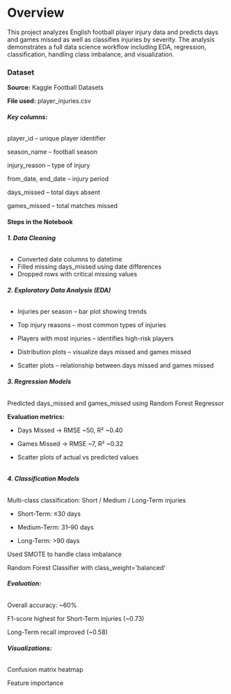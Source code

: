# **Overview**



This project analyzes English football player injury data and predicts days and games missed as well as classifies injuries by severity. The analysis demonstrates a full data science workflow including EDA, regression, classification, handling class imbalance, and visualization.



### **Dataset**



**Source:** Kaggle Football Datasets



**File used:** player\_injuries.csv



###### **Key columns:**



player\_id – unique player identifier



season\_name – football season



injury\_reason – type of injury



from\_date, end\_date – injury period



days\_missed – total days absent



games\_missed – total matches missed



#### 

#### **Steps in the Notebook**



###### **1. Data Cleaning**



* Converted date columns to datetime
* Filled missing days\_missed using date differences
* Dropped rows with critical missing values





###### **2. Exploratory Data Analysis (EDA)**





* Injuries per season – bar plot showing trends



* Top injury reasons – most common types of injuries



* Players with most injuries – identifies high-risk players



* Distribution plots – visualize days missed and games missed



* Scatter plots – relationship between days missed and games missed





###### **3. Regression Models**





Predicted days\_missed and games\_missed using Random Forest Regressor





**Evaluation metrics:**



* Days Missed → RMSE ~50, R² ~0.40



* Games Missed → RMSE ~7, R² ~0.32



* Scatter plots of actual vs predicted values



###### 

###### **4. Classification Models**





Multi-class classification: Short / Medium / Long-Term injuries



* Short-Term: ≤30 days



* Medium-Term: 31–90 days



* Long-Term: >90 days



Used SMOTE to handle class imbalance



Random Forest Classifier with class\_weight='balanced'





###### **Evaluation:**



Overall accuracy: ~60%



F1-score highest for Short-Term injuries (~0.73)



Long-Term recall improved (~0.58)





###### **Visualizations:**



Confusion matrix heatmap



Feature importance

